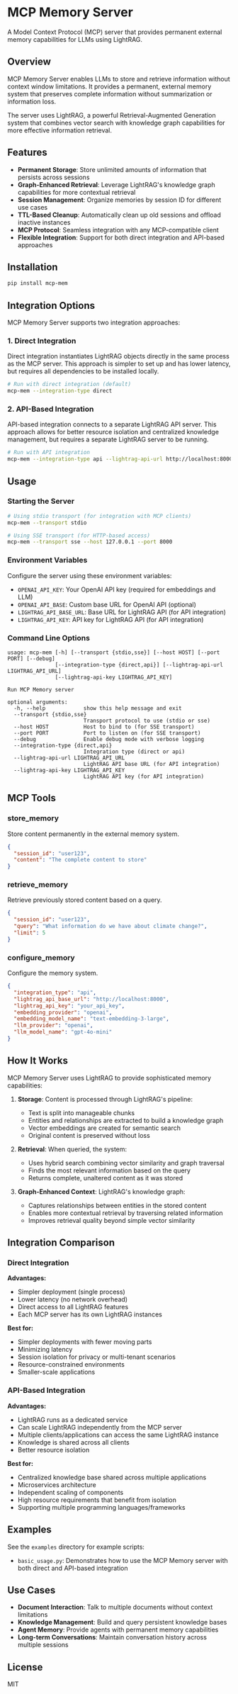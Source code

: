 # MCP Memory Server

A Model Context Protocol (MCP) server that provides permanent external memory capabilities for LLMs using LightRAG.

## Overview

MCP Memory Server enables LLMs to store and retrieve information without context window limitations. It provides a permanent, external memory system that preserves complete information without summarization or information loss.

The server uses LightRAG, a powerful Retrieval-Augmented Generation system that combines vector search with knowledge graph capabilities for more effective information retrieval.

## Features

- **Permanent Storage**: Store unlimited amounts of information that persists across sessions
- **Graph-Enhanced Retrieval**: Leverage LightRAG's knowledge graph capabilities for more contextual retrieval
- **Session Management**: Organize memories by session ID for different use cases
- **TTL-Based Cleanup**: Automatically clean up old sessions and offload inactive instances
- **MCP Protocol**: Seamless integration with any MCP-compatible client
- **Flexible Integration**: Support for both direct integration and API-based approaches

## Installation

```bash
pip install mcp-mem
```

## Integration Options

MCP Memory Server supports two integration approaches:

### 1. Direct Integration

Direct integration instantiates LightRAG objects directly in the same process as the MCP server. This approach is simpler to set up and has lower latency, but requires all dependencies to be installed locally.

```bash
# Run with direct integration (default)
mcp-mem --integration-type direct
```

### 2. API-Based Integration

API-based integration connects to a separate LightRAG API server. This approach allows for better resource isolation and centralized knowledge management, but requires a separate LightRAG server to be running.

```bash
# Run with API integration
mcp-mem --integration-type api --lightrag-api-url http://localhost:8000 --lightrag-api-key your_api_key
```

## Usage

### Starting the Server

```bash
# Using stdio transport (for integration with MCP clients)
mcp-mem --transport stdio

# Using SSE transport (for HTTP-based access)
mcp-mem --transport sse --host 127.0.0.1 --port 8000
```

### Environment Variables

Configure the server using these environment variables:

- `OPENAI_API_KEY`: Your OpenAI API key (required for embeddings and LLM)
- `OPENAI_API_BASE`: Custom base URL for OpenAI API (optional)
- `LIGHTRAG_API_BASE_URL`: Base URL for LightRAG API (for API integration)
- `LIGHTRAG_API_KEY`: API key for LightRAG API (for API integration)

### Command Line Options

```
usage: mcp-mem [-h] [--transport {stdio,sse}] [--host HOST] [--port PORT] [--debug]
               [--integration-type {direct,api}] [--lightrag-api-url LIGHTRAG_API_URL]
               [--lightrag-api-key LIGHTRAG_API_KEY]

Run MCP Memory server

optional arguments:
  -h, --help            show this help message and exit
  --transport {stdio,sse}
                        Transport protocol to use (stdio or sse)
  --host HOST           Host to bind to (for SSE transport)
  --port PORT           Port to listen on (for SSE transport)
  --debug               Enable debug mode with verbose logging
  --integration-type {direct,api}
                        Integration type (direct or api)
  --lightrag-api-url LIGHTRAG_API_URL
                        LightRAG API base URL (for API integration)
  --lightrag-api-key LIGHTRAG_API_KEY
                        LightRAG API key (for API integration)
```

## MCP Tools

### store_memory

Store content permanently in the external memory system.

```json
{
  "session_id": "user123",
  "content": "The complete content to store"
}
```

### retrieve_memory

Retrieve previously stored content based on a query.

```json
{
  "session_id": "user123",
  "query": "What information do we have about climate change?",
  "limit": 5
}
```

### configure_memory

Configure the memory system.

```json
{
  "integration_type": "api",
  "lightrag_api_base_url": "http://localhost:8000",
  "lightrag_api_key": "your_api_key",
  "embedding_provider": "openai",
  "embedding_model_name": "text-embedding-3-large",
  "llm_provider": "openai",
  "llm_model_name": "gpt-4o-mini"
}
```

## How It Works

MCP Memory Server uses LightRAG to provide sophisticated memory capabilities:

1. **Storage**: Content is processed through LightRAG's pipeline:
   - Text is split into manageable chunks
   - Entities and relationships are extracted to build a knowledge graph
   - Vector embeddings are created for semantic search
   - Original content is preserved without loss

2. **Retrieval**: When queried, the system:
   - Uses hybrid search combining vector similarity and graph traversal
   - Finds the most relevant information based on the query
   - Returns complete, unaltered content as it was stored

3. **Graph-Enhanced Context**: LightRAG's knowledge graph:
   - Captures relationships between entities in the stored content
   - Enables more contextual retrieval by traversing related information
   - Improves retrieval quality beyond simple vector similarity

## Integration Comparison

### Direct Integration

**Advantages:**
- Simpler deployment (single process)
- Lower latency (no network overhead)
- Direct access to all LightRAG features
- Each MCP server has its own LightRAG instances

**Best for:**
- Simpler deployments with fewer moving parts
- Minimizing latency
- Session isolation for privacy or multi-tenant scenarios
- Resource-constrained environments
- Smaller-scale applications

### API-Based Integration

**Advantages:**
- LightRAG runs as a dedicated service
- Can scale LightRAG independently from the MCP server
- Multiple clients/applications can access the same LightRAG instance
- Knowledge is shared across all clients
- Better resource isolation

**Best for:**
- Centralized knowledge base shared across multiple applications
- Microservices architecture
- Independent scaling of components
- High resource requirements that benefit from isolation
- Supporting multiple programming languages/frameworks

## Examples

See the `examples` directory for example scripts:

- `basic_usage.py`: Demonstrates how to use the MCP Memory server with both direct and API-based integration

## Use Cases

- **Document Interaction**: Talk to multiple documents without context limitations
- **Knowledge Management**: Build and query persistent knowledge bases
- **Agent Memory**: Provide agents with permanent memory capabilities
- **Long-term Conversations**: Maintain conversation history across multiple sessions

## License

MIT